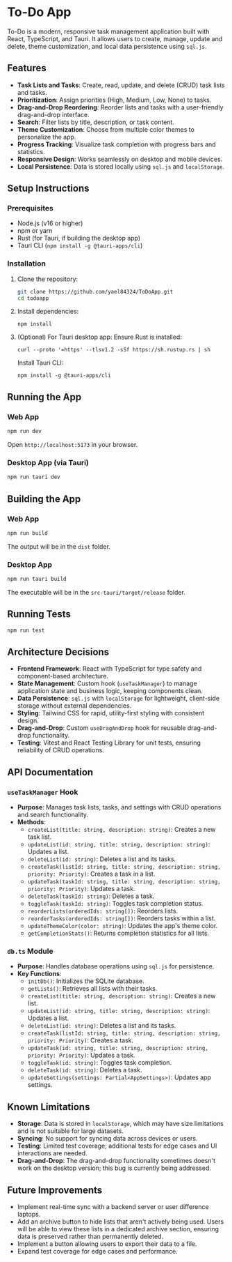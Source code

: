 # To-Do App

To-Do is a modern, responsive task management application built with React, TypeScript, and Tauri. It allows users to create, manage, update and delete, theme customization, and local data persistence using `sql.js`.

## Features
- **Task Lists and Tasks**: Create, read, update, and delete (CRUD) task lists and tasks.
- **Prioritization**: Assign priorities (High, Medium, Low, None) to tasks.
- **Drag-and-Drop Reordering**: Reorder lists and tasks with a user-friendly drag-and-drop interface.
- **Search**: Filter lists by title, description, or task content.
- **Theme Customization**: Choose from multiple color themes to personalize the app.
- **Progress Tracking**: Visualize task completion with progress bars and statistics.
- **Responsive Design**: Works seamlessly on desktop and mobile devices.
- **Local Persistence**: Data is stored locally using `sql.js` and `localStorage`.

## Setup Instructions
### Prerequisites
- Node.js (v16 or higher)
- npm or yarn
- Rust (for Tauri, if building the desktop app)
- Tauri CLI (`npm install -g @tauri-apps/cli`)

### Installation
1. Clone the repository:
   ```bash
   git clone https://github.com/yael84324/ToDoApp.git
   cd todoapp
   ```
2. Install dependencies:
    ```
    npm install
    ```
3. (Optional) For Tauri desktop app:
    Ensure Rust is installed: 
    ```
    curl --proto '=https' --tlsv1.2 -sSf https://sh.rustup.rs | sh
    ```
    Install Tauri CLI: 
    ```
    npm install -g @tauri-apps/cli
    ```

## Running the App
### Web App
```bash
npm run dev
```
Open `http://localhost:5173` in your browser.

### Desktop App (via Tauri)
```bash
npm run tauri dev
```

## Building the App
### Web App
```bash
npm run build
```
The output will be in the `dist` folder.

### Desktop App
```bash
npm run tauri build
```
The executable will be in the `src-tauri/target/release` folder.

## Running Tests
```bash
npm run test
```

## Architecture Decisions
- **Frontend Framework**: React with TypeScript for type safety and component-based architecture.
- **State Management**: Custom hook (`useTaskManager`) to manage application state and business logic, keeping components clean.
- **Data Persistence**: `sql.js` with `localStorage` for lightweight, client-side storage without external dependencies.
- **Styling**: Tailwind CSS for rapid, utility-first styling with consistent design.
- **Drag-and-Drop**: Custom `useDragAndDrop` hook for reusable drag-and-drop functionality.
- **Testing**: Vitest and React Testing Library for unit tests, ensuring reliability of CRUD operations.

## API Documentation
### `useTaskManager` Hook
- **Purpose**: Manages task lists, tasks, and settings with CRUD operations and search functionality.
- **Methods**:
  - `createList(title: string, description: string)`: Creates a new task list.
  - `updateList(id: string, title: string, description: string)`: Updates a list.
  - `deleteList(id: string)`: Deletes a list and its tasks.
  - `createTask(listId: string, title: string, description: string, priority: Priority)`: Creates a task in a list.
  - `updateTask(taskId: string, title: string, description: string, priority: Priority)`: Updates a task.
  - `deleteTask(taskId: string)`: Deletes a task.
  - `toggleTask(taskId: string)`: Toggles task completion status.
  - `reorderLists(orderedIds: string[])`: Reorders lists.
  - `reorderTasks(orderedIds: string[])`: Reorders tasks within a list.
  - `updateThemeColor(color: string)`: Updates the app's theme color.
  - `getCompletionStats()`: Returns completion statistics for all lists.

### `db.ts` Module
- **Purpose**: Handles database operations using `sql.js` for persistence.
- **Key Functions**:
  - `initDb()`: Initializes the SQLite database.
  - `getLists()`: Retrieves all lists with their tasks.
  - `createList(title: string, description: string)`: Creates a new list.
  - `updateList(id: string, title: string, description: string)`: Updates a list.
  - `deleteList(id: string)`: Deletes a list and its tasks.
  - `createTask(listId: string, title: string, description: string, priority: Priority)`: Creates a task.
  - `updateTask(id: string, title: string, description: string, priority: Priority)`: Updates a task.
  - `toggleTask(id: string)`: Toggles task completion.
  - `deleteTask(id: string)`: Deletes a task.
  - `updateSettings(settings: Partial<AppSettings>)`: Updates app settings.

## Known Limitations
- **Storage**: Data is stored in `localStorage`, which may have size limitations and is not suitable for large datasets.
- **Syncing**: No support for syncing data across devices or users.
- **Testing**: Limited test coverage; additional tests for edge cases and UI interactions are needed.
- **Drag-and-Drop**: The drag-and-drop functionality sometimes doesn't work on the desktop version; this bug is currently being addressed.

## Future Improvements
- Implement real-time sync with a backend server or user difference laptops.
- Add an archive button to hide lists that aren't actively being used. Users will be able to view these lists in a dedicated archive section, ensuring data is preserved rather than permanently deleted. 
- Implement a button allowing users to export their data to a file.
- Expand test coverage for edge cases and performance.